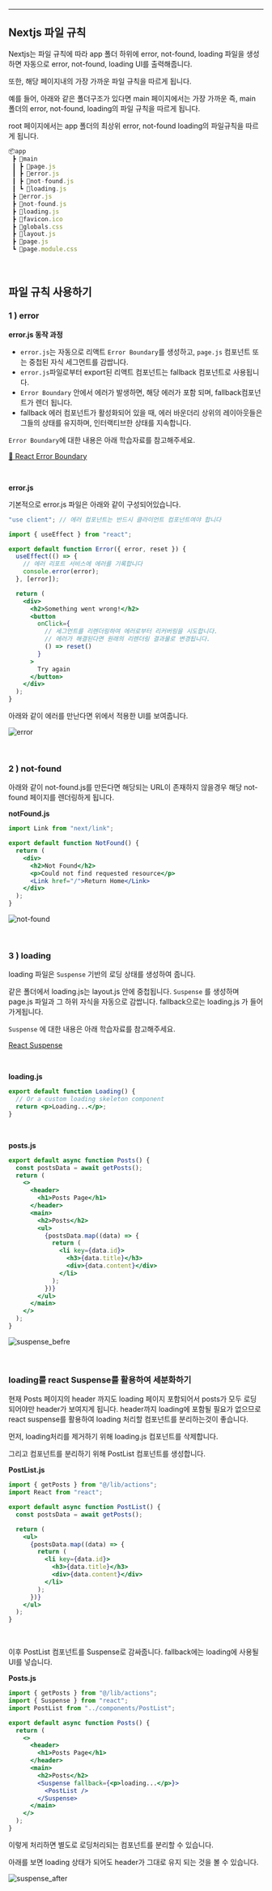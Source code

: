 ---

## Nextjs 파일 규칙

Nextjs는 파일 규칙에 따라 app 폴더 하위에 error, not-found, loading 파일을 생성하면 자동으로 error, not-found, loading UI를 출력해줍니다.

또한, 해당 페이지내의 가장 가까운 파일 규칙을 따르게 됩니다.

예를 들어, 아래와 같은 폴더구조가 있다면 main 페이지에서는 가장 가까운 즉, main 폴더의 error, not-found, loading의 파일 규칙을 따르게 됩니다.

root 페이지에서는 app 폴더의 최상위 error, not-found loading의 파일규칙을 따르게 됩니다.

```jsx
📦app
 ┣ 📂main
 ┃ ┣ 📜page.js
 ┃ ┣ 📜error.js
 ┃ ┣ 📜not-found.js
 ┃ ┗ 📜loading.js
 ┣ 📜error.js
 ┣ 📜not-found.js
 ┣ 📜loading.js
 ┣ 📜favicon.ico
 ┣ 📜globals.css
 ┣ 📜layout.js
 ┣ 📜page.js
 ┗ 📜page.module.css
```

<br/>

## 파일 규칙 사용하기

### 1 ) error

**error.js 동작 과정**

- `error.js`는 자동으로 리액트 `Error Boundary`를 생성하고, `page.js` 컴포넌트 또는 중첩된 자식 세그먼트를 감쌉니다.
- `error.js`파일로부터 export된 리액트 컴포넌트는 fallback 컴포넌트로 사용됩니다.
- `Error Boundary` 안에서 에러가 발생하면, 해당 에러가 포함 되며, fallback컴포넌트가 렌더 됩니다.
- fallback 에러 컴포넌트가 활성화되어 있을 때, 에러 바운더리 상위의 레이아웃들은 그들의 상태를 유지하며, 인터랙티브한 상태를 지속합니다.

`Error Boundary`에 대한 내용은 아래 학습자료를 참고해주세요.

[📖 React Error Boundary](https://www.notion.so/React-Error-Boundary-4036401817e5412489ac42459741578c?pvs=21)

<br/>

**error.js**

기본적으로 error.js 파일은 아래와 같이 구성되어있습니다.

```jsx
"use client"; // 에러 컴포넌트는 반드시 클라이언트 컴포넌트여야 합니다

import { useEffect } from "react";

export default function Error({ error, reset }) {
  useEffect(() => {
    // 에러 리포트 서비스에 에러를 기록합니다
    console.error(error);
  }, [error]);

  return (
    <div>
      <h2>Something went wrong!</h2>
      <button
        onClick={
          // 세그먼트를 리렌더링하여 에러로부터 리커버링을 시도합니다.
          // 에러가 해결된다면 원래의 리렌더링 결과물로 변경됩니다.
          () => reset()
        }
      >
        Try again
      </button>
    </div>
  );
}
```

아래와 같이 에러를 만난다면 위에서 적용한 UI를 보여줍니다.

![error](https://github.com/NamJongtae/nextjs-study/assets/113427991/eb49e84c-9e83-4897-86c7-b74c76eaf359)

<br/>

### 2 ) not-found

아래와 같이 not-found.js를 만든다면 해당되는 URL이 존재하지 않을경우 해당 not-found 페이지를 렌더링하게 됩니다.

**notFound.js**

```jsx
import Link from "next/link";

export default function NotFound() {
  return (
    <div>
      <h2>Not Found</h2>
      <p>Could not find requested resource</p>
      <Link href="/">Return Home</Link>
    </div>
  );
}
```

![not-found](https://github.com/NamJongtae/nextjs-study/assets/113427991/c3192fa6-5332-4c5c-9009-ba48c63979b7)

<br/>

### 3 ) loading

loading 파일은 `Suspense` 기반의 로딩 상태를 생성하여 줍니다.

같은 폴더에서 loading.js는 layout.js 안에 중첩됩니다. `Suspense` 를 생성하며 page.js 파일과 그 하위 자식을 자동으로 감쌉니다. fallback으로는 loading.js 가 들어가게됩니다.

`Suspense` 에 대한 내용은 아래 학습자료를 참고해주세요.

[React Suspense](https://www.notion.so/React-Suspense-1bafedc4bd8d434f957fafddca48ff36?pvs=21)

<br/>

**loading.js**

```jsx
export default function Loading() {
  // Or a custom loading skeleton component
  return <p>Loading...</p>;
}
```

<br/>

**posts.js**

```jsx
export default async function Posts() {
  const postsData = await getPosts();
  return (
    <>
      <header>
        <h1>Posts Page</h1>
      </header>
      <main>
        <h2>Posts</h2>
        <ul>
          {postsData.map((data) => {
            return (
              <li key={data.id}>
                <h3>{data.title}</h3>
                <div>{data.content}</div>
              </li>
            );
          })}
        </ul>
      </main>
    </>
  );
}
```

![suspense_befre](https://github.com/NamJongtae/nextjs-study/assets/113427991/4885904a-ad40-484e-8496-7447c928d8b0)

<br/>

### loading를 react Suspense를 활용하여 세분화하기

현재 Posts 페이지의 header 까지도 loading 페이지 포함되어서 posts가 모두 로딩 되어야만 header가 보여지게 됩니다. header까지 loading에 포함될 필요가 없으므로 react suspense를 활용하여 loading 처리할 컴포넌트를 분리하는것이 좋습니다.

먼저, loading처리를 제거하기 위해 loading.js 컴포넌트를 삭제합니다.

그리고 컴포넌트를 분리하기 위해 PostList 컴포넌트를 생성합니다.

**PostList.js**

```jsx
import { getPosts } from "@/lib/actions";
import React from "react";

export default async function PostList() {
  const postsData = await getPosts();

  return (
    <ul>
      {postsData.map((data) => {
        return (
          <li key={data.id}>
            <h3>{data.title}</h3>
            <div>{data.content}</div>
          </li>
        );
      })}
    </ul>
  );
}
```

<br/>

이후 PostList 컴포넌트를 Suspense로 감싸줍니다. fallback에는 loading에 사용될 UI를 넣습니다.

**Posts.js**

```jsx
import { getPosts } from "@/lib/actions";
import { Suspense } from "react";
import PostList from "../components/PostList";

export default async function Posts() {
  return (
    <>
      <header>
        <h1>Posts Page</h1>
      </header>
      <main>
        <h2>Posts</h2>
        <Suspense fallback={<p>loading...</p>}>
          <PostList />
        </Suspense>
      </main>
    </>
  );
}
```

이렇게 처리하면 별도로 로딩처리되는 컴포넌트를 분리할 수 있습니다.

아래를 보면 loading 상태가 되어도 header가 그대로 유지 되는 것을 볼 수 있습니다.

![suspense_after](https://github.com/NamJongtae/nextjs-study/assets/113427991/15614104-0539-467f-b86d-e7e13301f249)
